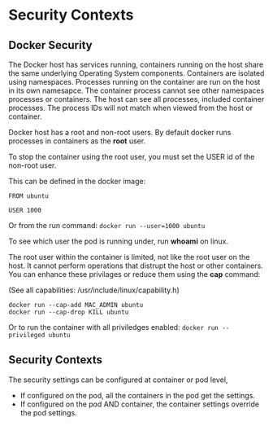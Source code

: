 # Security Contexts

## Docker Security

The Docker host has services running, containers running on the host share the same underlying Operating System components. Containers are isolated using namespaces.
Processes running on the container are run on the host in its own namesapce.
The container process cannot see other namespaces processes or containers.
The host can see all processes, included container processes.
The process IDs will not match when viewed from the host or container.

Docker host has a root and non-root users.
By default docker runs processes in containers as the **root** user.

To stop the container using the root user, you must set the USER id of the non-root user.

This can be defined in the docker image:

```
FROM ubuntu

USER 1000
```

Or from the run command:
`docker run --user=1000 ubuntu`

To see which user the pod is running under, run **whoami** on linux.

The root user within the container is limited, not like the root user on the host.
It cannot perform operations that distrupt the host or other containers.
You can enhance these privilages or reduce them using the **cap** command:

(See all capabilities: /usr/include/linux/capability.h)

```
docker run --cap-add MAC_ADMIN ubuntu
docker run --cap-drop KILL ubuntu
```

Or to run the container with all priviledges enabled:
`docker run --privileged ubuntu`

## Security Contexts

The security settings can be configured at container or pod level, 
- If configured on the pod, all the containers in the pod get the settings.
- If configured on the pod AND container, the container settings override the pod settings.

